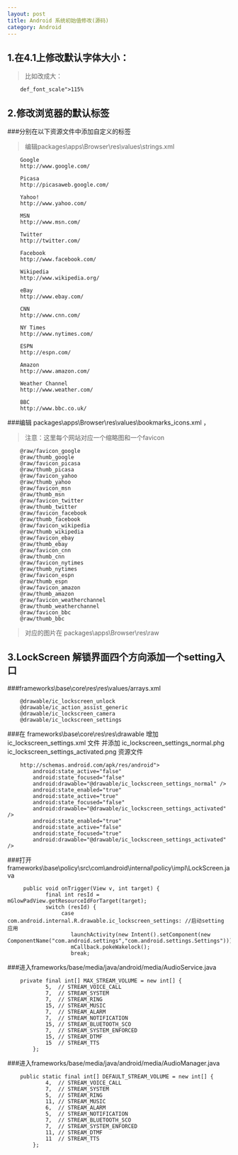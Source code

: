 ```yaml
---
layout: post
title: Android 系统初始值修改(源码)
category: Android
---
```




1.在4.1上修改默认字体大小：
-------------
> 比如改成大：

		def_font_scale">115%

2.修改浏览器的默认标签
--------

###分别在以下资源文件中添加自定义的标签

> 编辑packages\apps\Browser\res\values\strings.xml

        Google
        http://www.google.com/

        Picasa
        http://picasaweb.google.com/

        Yahoo!
        http://www.yahoo.com/

        MSN
        http://www.msn.com/

        Twitter
        http://twitter.com/

        Facebook
        http://www.facebook.com/

        Wikipedia
        http://www.wikipedia.org/

        eBay
        http://www.ebay.com/

        CNN
        http://www.cnn.com/

        NY Times
        http://www.nytimes.com/

        ESPN
        http://espn.com/

        Amazon
        http://www.amazon.com/

        Weather Channel
        http://www.weather.com/

        BBC
        http://www.bbc.co.uk/

###编辑 packages\apps\Browser\res\values\bookmarks_icons.xml ，

> 注意：这里每个网站对应一个缩略图和一个favicon

        @raw/favicon_google
        @raw/thumb_google
        @raw/favicon_picasa
        @raw/thumb_picasa
        @raw/favicon_yahoo
        @raw/thumb_yahoo
        @raw/favicon_msn
        @raw/thumb_msn
        @raw/favicon_twitter
        @raw/thumb_twitter
        @raw/favicon_facebook
        @raw/thumb_facebook
        @raw/favicon_wikipedia
        @raw/thumb_wikipedia
        @raw/favicon_ebay
        @raw/thumb_ebay
        @raw/favicon_cnn
        @raw/thumb_cnn
        @raw/favicon_nytimes
        @raw/thumb_nytimes
        @raw/favicon_espn
        @raw/thumb_espn
        @raw/favicon_amazon
        @raw/thumb_amazon
        @raw/favicon_weatherchannel
        @raw/thumb_weatherchannel
        @raw/favicon_bbc
        @raw/thumb_bbc


> 对应的图片在 packages\apps\Browser\res\raw

3.LockScreen 解锁界面四个方向添加一个setting入口
-----------

###frameworks\base\core\res\res\values/arrays.xml

        @drawable/ic_lockscreen_unlock
        @drawable/ic_action_assist_generic
        @drawable/ic_lockscreen_camera
        @drawable/ic_lockscreen_settings

###在 frameworks\base\core\res\res\drawable 增加 ic_lockscreen_settings.xml 文件 并添加 ic_lockscreen_settings_normal.phg ic_lockscreen_settings_activated.png 资源文件

		http://schemas.android.com/apk/res/android">
	        android:state_active="false"
	        android:state_focused="false"
	        android:drawable="@drawable/ic_lockscreen_settings_normal" />
	        android:state_enabled="true"
	        android:state_active="true"
	        android:state_focused="false"
	        android:drawable="@drawable/ic_lockscreen_settings_activated" />
	        android:state_enabled="true"
	        android:state_active="false"
	        android:state_focused="true"
	        android:drawable="@drawable/ic_lockscreen_settings_activated" />

###打开 frameworks\base\policy\src\com\android\internal\policy\impl\LockScreen.java

	     public void onTrigger(View v, int target) {
	            final int resId = mGlowPadView.getResourceIdForTarget(target);
	            switch (resId) {
	                 case com.android.internal.R.drawable.ic_lockscreen_settings: //启动setting 应用
	                    launchActivity(new Intent().setComponent(new ComponentName("com.android.settings","com.android.settings.Settings")));
	                    mCallback.pokeWakelock();
	                    break;

###进入frameworks/base/media/java/android/media/AudioService.java

		private final int[] MAX_STREAM_VOLUME = new int[] {
		        5,  // STREAM_VOICE_CALL
		        7,  // STREAM_SYSTEM
		        7,  // STREAM_RING
		        15, // STREAM_MUSIC
		        7,  // STREAM_ALARM
		        7,  // STREAM_NOTIFICATION
		        15, // STREAM_BLUETOOTH_SCO
		        7,  // STREAM_SYSTEM_ENFORCED
		        15, // STREAM_DTMF
		        15  // STREAM_TTS
		    };



###进入frameworks/base/media/java/android/media/AudioManager.java

		public static final int[] DEFAULT_STREAM_VOLUME = new int[] {
		        4,  // STREAM_VOICE_CALL
		        7,  // STREAM_SYSTEM
		        5,  // STREAM_RING
		        11, // STREAM_MUSIC
		        6,  // STREAM_ALARM
		        5,  // STREAM_NOTIFICATION
		        7,  // STREAM_BLUETOOTH_SCO
		        7,  // STREAM_SYSTEM_ENFORCED
		        11, // STREAM_DTMF
		        11  // STREAM_TTS
		    };
